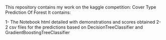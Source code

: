 This repository contains my work on the kaggle competition: Cover Type Prediction Of Forest
It contains:

1- The Notebook html detailed with demonstrations and scores obtained
2- 2 csv files for the predictions based on DecisionTreeClassifier and GradientBoostingTreeClassifier
